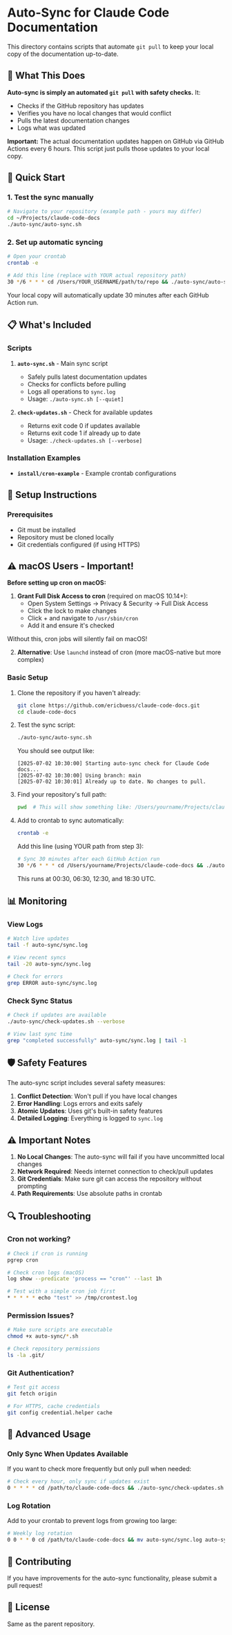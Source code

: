 # Auto-Sync for Claude Code Documentation

This directory contains scripts that automate `git pull` to keep your local copy of the documentation up-to-date.

## 🎯 What This Does

**Auto-sync is simply an automated `git pull` with safety checks.** It:
- Checks if the GitHub repository has updates
- Verifies you have no local changes that would conflict
- Pulls the latest documentation changes
- Logs what was updated

**Important:** The actual documentation updates happen on GitHub via GitHub Actions every 6 hours. This script just pulls those updates to your local copy.

## 🚀 Quick Start

### 1. Test the sync manually
```bash
# Navigate to your repository (example path - yours may differ)
cd ~/Projects/claude-code-docs
./auto-sync/auto-sync.sh
```

### 2. Set up automatic syncing
```bash
# Open your crontab
crontab -e

# Add this line (replace with YOUR actual repository path)
30 */6 * * * cd /Users/YOUR_USERNAME/path/to/repo && ./auto-sync/auto-sync.sh --quiet
```

Your local copy will automatically update 30 minutes after each GitHub Action run.

## 📋 What's Included

### Scripts

1. **`auto-sync.sh`** - Main sync script
   - Safely pulls latest documentation updates
   - Checks for conflicts before pulling
   - Logs all operations to `sync.log`
   - Usage: `./auto-sync.sh [--quiet]`

2. **`check-updates.sh`** - Check for available updates
   - Returns exit code 0 if updates available
   - Returns exit code 1 if already up to date
   - Usage: `./check-updates.sh [--verbose]`

### Installation Examples

- **`install/cron-example`** - Example crontab configurations

## 🔧 Setup Instructions

### Prerequisites

- Git must be installed
- Repository must be cloned locally
- Git credentials configured (if using HTTPS)

## ⚠️ macOS Users - Important!

**Before setting up cron on macOS:**

1. **Grant Full Disk Access to cron** (required on macOS 10.14+):
   - Open System Settings → Privacy & Security → Full Disk Access
   - Click the lock to make changes
   - Click + and navigate to `/usr/sbin/cron`
   - Add it and ensure it's checked

Without this, cron jobs will silently fail on macOS!

2. **Alternative**: Use `launchd` instead of cron (more macOS-native but more complex)

### Basic Setup

1. Clone the repository if you haven't already:
   ```bash
   git clone https://github.com/ericbuess/claude-code-docs.git
   cd claude-code-docs
   ```

2. Test the sync script:
   ```bash
   ./auto-sync/auto-sync.sh
   ```
   
   You should see output like:
   ```
   [2025-07-02 10:30:00] Starting auto-sync check for Claude Code docs...
   [2025-07-02 10:30:00] Using branch: main
   [2025-07-02 10:30:01] Already up to date. No changes to pull.
   ```

3. Find your repository's full path:
   ```bash
   pwd  # This will show something like: /Users/yourname/Projects/claude-code-docs
   ```

4. Add to crontab to sync automatically:
   ```bash
   crontab -e
   ```
   
   Add this line (using YOUR path from step 3):
   ```bash
   # Sync 30 minutes after each GitHub Action run
   30 */6 * * * cd /Users/yourname/Projects/claude-code-docs && ./auto-sync/auto-sync.sh --quiet
   ```
   
   This runs at 00:30, 06:30, 12:30, and 18:30 UTC.

## 📊 Monitoring

### View Logs
```bash
# Watch live updates
tail -f auto-sync/sync.log

# View recent syncs
tail -20 auto-sync/sync.log

# Check for errors
grep ERROR auto-sync/sync.log
```

### Check Sync Status
```bash
# Check if updates are available
./auto-sync/check-updates.sh --verbose

# View last sync time
grep "completed successfully" auto-sync/sync.log | tail -1
```

## 🛡️ Safety Features

The auto-sync script includes several safety measures:

1. **Conflict Detection**: Won't pull if you have local changes
2. **Error Handling**: Logs errors and exits safely
3. **Atomic Updates**: Uses git's built-in safety features
4. **Detailed Logging**: Everything is logged to `sync.log`

## ⚠️ Important Notes

1. **No Local Changes**: The auto-sync will fail if you have uncommitted local changes
2. **Network Required**: Needs internet connection to check/pull updates
3. **Git Credentials**: Make sure git can access the repository without prompting
4. **Path Requirements**: Use absolute paths in crontab

## 🔍 Troubleshooting

### Cron not working?
```bash
# Check if cron is running
pgrep cron

# Check cron logs (macOS)
log show --predicate 'process == "cron"' --last 1h

# Test with a simple cron job first
* * * * * echo "test" >> /tmp/crontest.log
```

### Permission Issues?
```bash
# Make sure scripts are executable
chmod +x auto-sync/*.sh

# Check repository permissions
ls -la .git/
```

### Git Authentication?
```bash
# Test git access
git fetch origin

# For HTTPS, cache credentials
git config credential.helper cache
```

## 📝 Advanced Usage

### Only Sync When Updates Available

If you want to check more frequently but only pull when needed:
```bash
# Check every hour, only sync if updates exist
0 * * * * cd /path/to/claude-code-docs && ./auto-sync/check-updates.sh && ./auto-sync/auto-sync.sh --quiet
```

### Log Rotation

Add to your crontab to prevent logs from growing too large:
```bash
# Weekly log rotation
0 0 * * 0 cd /path/to/claude-code-docs && mv auto-sync/sync.log auto-sync/sync.log.old && touch auto-sync/sync.log
```

## 🤝 Contributing

If you have improvements for the auto-sync functionality, please submit a pull request!

## 📄 License

Same as the parent repository.